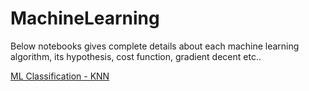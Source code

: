 # MachineLearning
Below notebooks gives complete details about each machine learning algorithm, its hypothesis, cost function, gradient decent etc..

[ML Classification - KNN](https://github.com/KrisSandy/ExMachineLearning/blob/master/ML_Classification_KNN.ipynb)
